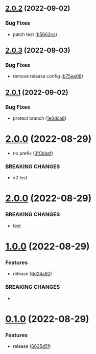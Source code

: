 ## [2.0.2](https://github.com/8zca/my-react-components/compare/v2.0.1...v2.0.2) (2022-09-02)


### Bug Fixes

* patch test ([b5662cc](https://github.com/8zca/my-react-components/commit/b5662cc773836d323a29737b807776c7cb7cac0e))

## [2.0.3](https://github.com/8zca/my-react-components/compare/v2.0.2...v2.0.3) (2022-09-03)


### Bug Fixes

* remove release config ([b75ee08](https://github.com/8zca/my-react-components/commit/b75ee08eda07177145190a09cdf826e6e05107f6))

## [2.0.1](https://github.com/8zca/my-react-components/compare/v2.0.0...v2.0.1) (2022-09-02)


### Bug Fixes

* protect branch ([1e0dca8](https://github.com/8zca/my-react-components/commit/1e0dca8e1fdf8b9a3b20a9e6ff11e2ad389f8eac))

# [2.0.0](https://github.com/8zca/my-react-components/compare/v1.0.0...v2.0.0) (2022-08-29)


* no prefix ([3f0bbef](https://github.com/8zca/my-react-components/commit/3f0bbefaa569399ff181116f72387a247f1505c9))


### BREAKING CHANGES

* v2 test

# [2.0.0](https://github.com/8zca/my-react-components/compare/v1.0.0...v2.0.0) (2022-08-29)


### BREAKING CHANGES
* test


# [1.0.0](https://github.com/8zca/my-react-components/compare/v0.1.0...v1.0.0) (2022-08-29)


### Features

* release ([6d24a92](https://github.com/8zca/my-react-components/commit/6d24a92438eb5254ce9bf73cd4f46a70480791e7))


### BREAKING CHANGES

*

# [0.1.0](https://github.com/8zca/my-react-components/compare/v0.0.3...v0.1.0) (2022-08-29)


### Features

* release ([6635d5f](https://github.com/8zca/my-react-components/commit/6635d5fbae92d1489eb7b8f3dac838a05668c1ef))
